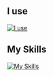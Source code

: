 ## I use
[![I use](https://skillicons.dev/icons?i=arch,neovim,vscode)](https://skillicons.dev)
## My Skills
[![My Skills](https://skillicons.dev/icons?i=linux,python,fastapi,cs,docker,k8s,git,redis,scylladb)](https://skillicons.dev)
